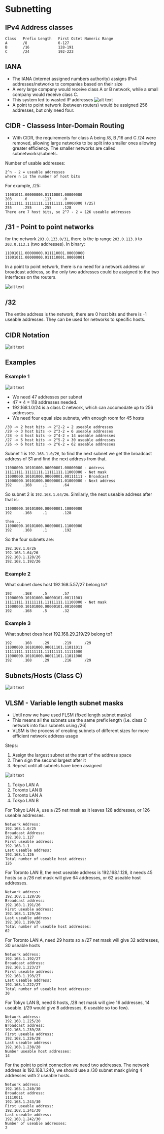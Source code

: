 # Subnetting

## IPv4 Address classes
```
Class   Prefix Length   First Octet Numeric Range
A       /8              0-127
B       /16             128-191
C       /24             192-223
```

## IANA

* The IANA (internet assigned numbers authority) assigns IPv4 addresses/networks to companies based on their size
* A very large company would receive class A or B network, while a small company would receive class C.
* This system led to wasted IP addresses
![alt text](image-1.png)
* A point to point network (between routers) would be assigned 256 addresses, but only need four.

## CIDR - Classess Inter-Domain Routing

* With CIDR, the requirements for class A being /8, B /16 and C /24 were removed, allowing large networks to be split into smaller ones allowing greater efficiency. The smaller networks are called subnetworks/subnets.

Number of usable addresses:
```
2^n - 2 = useable addresses
where n is the number of host bits
```
For example, /25:
```
11001011.00000000.01110001.00000000
203     .0       .113     .0
11111111.11111111.11111111.10000000 (/25)
255     .255     .255     .128
There are 7 host bits, so 2^7 - 2 = 126 useable addresses
```

## /31 - Point to point networks

for the network `203.0.133.0/31`, there is the ip range `203.0.113.0` to `203.0.113.1` (two addresses). In binary:
```
11001011.00000000.011110001.00000000
11001011.00000000.011110001.00000001
```
In a point to point network, there is no need for a network address or broadcast address, so the only two addresses could be assigned to the two interfaces on the routers.

![alt text](image-2.png)

## /32

The entire address is the network, there are 0 host bits and there is -1 useable addresses. They can be used for networks to specific hosts.

## CIDR Notation

![alt text](image-3.png)

## Examples
### Example 1

![alt text](image-4.png)

* We need 47 addresses per subnet
* 47 * 4 = 118  addresses needed.
* 192.168.1.0/24 is a class C network, which can accomodate up to 256 addresses.
* We need four equal size subnets, with enough room for 45 hosts
```
/30 -> 2 host bits -> 2^2-2 = 2 useable addresses
/29 -> 3 host bits -> 2^3-2 = 6 useable addresses
/28 -> 4 host bits -> 2^4-2 = 14 useable addresses
/27 -> 5 host bits -> 2^5-2 = 30 useable addresses
/26 -> 6 host bits -> 2^6-2 = 62 useable addresses
```

Subnet 1 is `192.168.1.0/26`, to find the next subnet we get the broadcast address of S1 and find the next address from that.

```
11000000.10101000.00000001.00000000 - Address
11111111.11111111.11111111.11000000 - Net mask
11000000.10101000.00000001.00111111 - Broadcast
11000000.10101000.00000001.01000000 - Next address
192     .168     .1       .64
```
So subnet 2 is `192.168.1.64/26`. Similarly, the next useable address after that is:
```
11000000.10101000.00000001.10000000
192     .168     .1       .128

then...
11000000.10101000.00000001.11000000
192     .168     .1       .192
```

So the four subnets are:
```
192.168.1.0/26
192.168.1.64/26
192.168.1.128/26
192.168.1.192/26
```

### Example 2

What subnet does host 192.168.5.57/27 belong to?

```
192     .168     .5       .57
11000000.10101000.00000101.00111001
11111111.11111111.11111111.11100000 - Net mask
11000000.10101000.00000101.00100000
192     .168     .5       .32
```

### Example 3

What subnet does host 192.168.29.219/29 belong to?

```
192     .168     .29      .219      /29
11000000.10101000.00011101.11011011
11111111.11111111.11111111.11111000
11000000.10101000.00011101.11011000
192     .168     .29      .216      /29
```

## Subnets/Hosts (Class C)

![alt text](image-6.png)

## VLSM - Variable length subnet masks

* Until now we have used FLSM (fixed length subnet masks)
* This means all the subnets use the same prefix length (i.e. class C network into four subnets using /26)
* VLSM is the process of creating subnets of different sizes for more efficient network address usage

Steps:
1. Assign the largest subnet at the start of the address space
2. Then sign the second largest after it
3. Repeat until all subnets have been assigned

![alt text](image-7.png)

1. Tokyo LAN A
2. Toronto LAN B
3. Toronto LAN A
4. Tokyo LAN B

For Tokyo LAN A, use a /25 net mask as it leaves 128 addresses, or 126 useable addresses.

```
Network Address:
192.168.1.0/25
Broadcast Address:
192.168.1.127
First useable address:
192.168.1.1
Last useable address:
192.168.1.126
Total number of useable host address:
126
```

For Toronto LAN B, the next useable address is 192.168.1.128, it needs 45 hosts so a /26 net mask will give 64 addresses, or 62 useable host addresses.

```
Network address:
192.168.1.128/26
Broadcast address:
192.168.1.191/26
First useable address:
192.168.1.129/26
Last useable address:
192.168.1.190/26
Total number of useable host addresses:
62
```

For Toronto LAN A, need 29 hosts so a /27 net mask will give 32 addresses, 30 useable hosts
```
Network address:
192.168.1.192/27
Broadcast address:
192.168.1.223/27
First useable address:
192.168.1.193/27
Last useable address:
192.168.1.222/27
Total number of useable host addresses:
30
```

For Tokyo LAN B, need 8 hosts, /28 net mask will give 16 addresses, 14 useable. (/29 would give 8 addresses, 6 useable so too few).

```
Network address:
192.168.1.225/28
Broadcast address:
192.168.1.239/28
First useable address:
192.168.1.226/28
Last useable address:
192.168.1.238/28
Number useable host addresses:
14
```

For the point to point connection we need two addresses. The network address is 192.168.1.240, we should use a /30 subnet mask giving 4 addresses with 2 useable hosts.
```
Network address:
192.168.1.240/30
Broadcast address:
11110011
192.168.1.243/30
First useable address:
192.168.1.241/30
Last useable address:
192.168.1.242/30
Number of useable addresses:
2
```